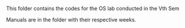 This folder contains the codes for the OS lab conducted in the Vth Sem

Manuals are in the folder with their respective weeks.
